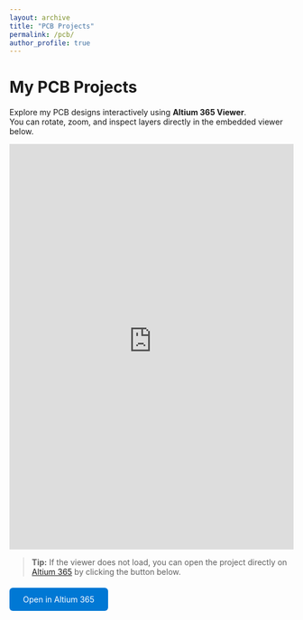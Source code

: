 ```yaml
---
layout: archive
title: "PCB Projects"
permalink: /pcb/
author_profile: true
---
```


# My PCB Projects

Explore my PCB designs interactively using **Altium 365 Viewer**.  
You can rotate, zoom, and inspect layers directly in the embedded viewer below.  

<iframe 
  src="https://personal-viewer.365.altium.com/client/index.html?feature=embed&source=32E0AB03-E6FE-4712-8606-A7B6AE9B347B&activeView=PCB" 
  style="width:100%; height:720px; border:none; overflow:hidden;" 
  scrolling="no" 
  allowfullscreen="true" 
  onload="window.top.scrollTo(0,0);">
</iframe>

> **Tip:** If the viewer does not load, you can open the project directly on [Altium 365](https://personal-viewer.365.altium.com/client/index.html?feature=embed&source=32E0AB03-E6FE-4712-8606-A7B6AE9B347B&activeView=PCB) by clicking the button below.

<div style="margin-top: 20px;">
  <a href="https://personal-viewer.365.altium.com/client/index.html?feature=embed&source=32E0AB03-E6FE-4712-8606-A7B6AE9B347B&activeView=PCB" 
     target="_blank" 
     style="display:inline-block; padding:12px 24px; background-color:#0078d4; color:white; text-decoration:none; border-radius:6px;">
    Open in Altium 365
  </a>
</div>
